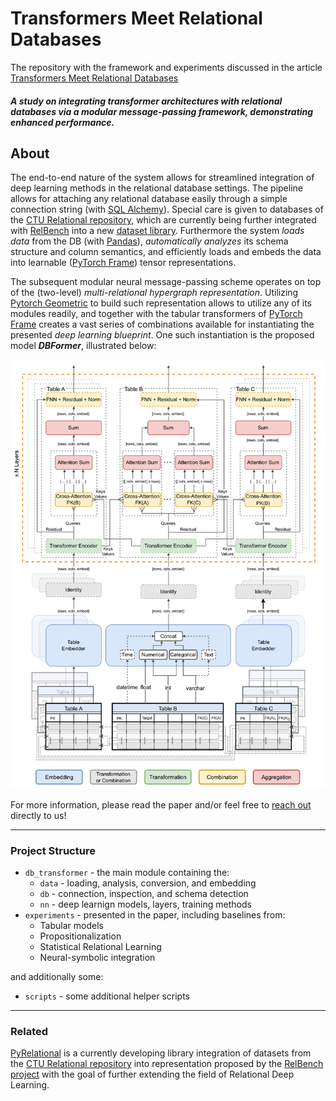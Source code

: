 # Transformers Meet Relational Databases

The repository with the framework and experiments discussed in the article [Transformers Meet Relational Databases](https://arxiv.org)

#### _A study on integrating transformer architectures with relational databases via a modular message-passing framework, demonstrating enhanced performance._

## About

The end-to-end nature of the system allows for streamlined integration of deep learning methods in the relational database settings. The pipeline allows for attaching any relational database easily through a simple connection string (with [SQL Alchemy](https://www.sqlalchemy.org/)). Special care is given to databases of the [CTU Relational repository](https://relational.fel.cvut.cz/), which are currently being further integrated with [RelBench](https://relbench.stanford.edu/) into a new [dataset library](https://github.com/jakubpeleska/ctu-relational-py). Furthermore the system _loads data_ from the DB (with [Pandas](https://pandas.pydata.org/)), _automatically analyzes_ its schema structure and column semantics, and efficiently loads and embeds the data into learnable ([PyTorch Frame](https://pytorch-frame.readthedocs.io)) tensor representations.

The subsequent modular neural message-passing scheme operates on top of the (two-level) _multi-relational hypergraph representation_. Utilizing [Pytorch Geometric](https://pyg.org/) to build such representation allows to utilize any of its modules readily, and together with the tabular transformers of [PyTorch Frame](https://pytorch-frame.readthedocs.io) creates a vast series of combinations available for instantiating the presented _deep learning blueprint_. One such instantiation is the proposed model _**DBFormer**_, illustrated below:

![schema.png](schema.png)

For more information, please read the paper and/or feel free to [reach out](https://github.com/jakubpeleska/deep-db-learning/discussions) directly to us!

---

### Project Structure

- `db_transformer` - the main module containing the:
  - `data` - loading, analysis, conversion, and embedding
  - `db` - connection, inspection, and schema detection
  - `nn` - deep learnign models, layers, training methods
- `experiments` - presented in the paper, including baselines from:
  - Tabular models
  - Propositionalization
  - Statistical Relational Learning
  - Neural-symbolic integration

and additionally some:

- `scripts` - some additional helper scripts

---

### Related

[PyRelational](https://github.com/jakubpeleska/ctu-relational-py) is a currently developing library integration of datasets from the [CTU Relational repository](https://relational.fel.cvut.cz/) into representation proposed by the [RelBench project](https://github.com/snap-stanford/relbench) with the goal of further extending the field of Relational Deep Learning.
